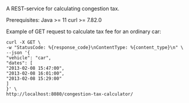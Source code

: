 A REST-service for calculating congestion tax.

Prerequisites:
Java >= 11
curl >= 7.82.0

Example of GET request to calculate tax fee for an ordinary car:
```
curl -X GET \
-w "StatusCode: %{response_code}\nContentType: %{content_type}\n" \
--json '{
"vehicle": "car",
"dates": [
"2013-02-08 15:47:00",
"2013-02-08 16:01:00",
"2013-02-08 15:29:00"
]
}' \
http://localhost:8080/congestion-tax-calculator/
```